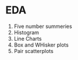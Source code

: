 # EDA
1. Five number summeries
2. Histogram
3. Line Charts
4. Box and WHisker plots
5. Pair scatterplots
